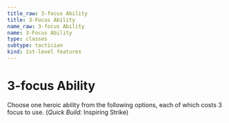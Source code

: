 ```yaml
---
title_raw: 3-focus Ability
title: 3-Focus Ability
name_raw: 3-focus Ability
name: 3-Focus Ability
type: classes
subtype: tactician
kind: 1st-level features
---
```


# 3-focus Ability

Choose one heroic ability from the following options, each of which costs 3 focus to use. (*Quick Build:* Inspiring Strike)
